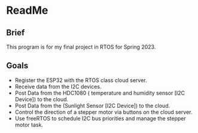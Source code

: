 # ReadMe

## Brief
This program is for my final project in RTOS for Spring 2023.
## Goals
- Register the ESP32 with the RTOS class cloud server.
- Receive data from the I2C devices.
- Post Data from the HDC1080 ( temperature and humidity sensor [I2C Device]) to the cloud.
- Post Data from the (Sunlight Sensor [I2C Device]) to the cloud.
- Control the direction of a stepper motor via buttons on the cloud server.
- Use freeRTOS to schedule I2C bus priorities and manage the stepper motor task.
